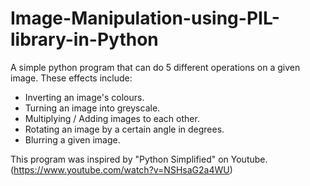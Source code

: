 # Image-Manipulation-using-PIL-library-in-Python
A simple python program that can do 5 different operations on a given image.
These effects include:
  * Inverting an image's colours.
  * Turning an image into greyscale.
  * Multiplying / Adding images to each other.
  * Rotating an image by a certain angle in degrees.
  * Blurring a given image.





























This program was inspired by "Python Simplified" on Youtube. (https://www.youtube.com/watch?v=NSHsaG2a4WU)
